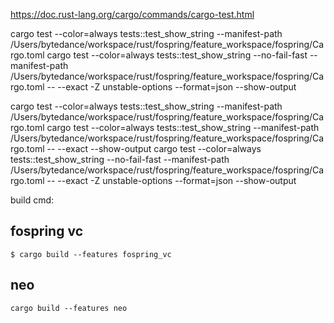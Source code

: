 https://doc.rust-lang.org/cargo/commands/cargo-test.html

cargo test --color=always tests::test_show_string  --manifest-path /Users/bytedance/workspace/rust/fospring/feature_workspace/fospring/Cargo.toml
cargo test --color=always tests::test_show_string --no-fail-fast --manifest-path /Users/bytedance/workspace/rust/fospring/feature_workspace/fospring/Cargo.toml -- --exact -Z unstable-options --format=json --show-output

cargo test --color=always tests::test_show_string  --manifest-path /Users/bytedance/workspace/rust/fospring/feature_workspace/fospring/Cargo.toml
cargo test --color=always tests::test_show_string  --manifest-path /Users/bytedance/workspace/rust/fospring/feature_workspace/fospring/Cargo.toml -- --exact --show-output
cargo test --color=always tests::test_show_string --no-fail-fast --manifest-path /Users/bytedance/workspace/rust/fospring/feature_workspace/fospring/Cargo.toml -- --exact -Z unstable-options --format=json --show-output

build cmd:
## fospring vc
```shell script
$ cargo build --features fospring_vc
```
## neo
```shell script
cargo build --features neo
```

